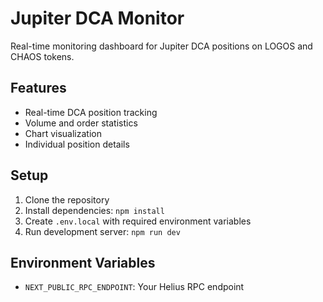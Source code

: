 # Jupiter DCA Monitor

Real-time monitoring dashboard for Jupiter DCA positions on LOGOS and CHAOS tokens.

## Features
- Real-time DCA position tracking
- Volume and order statistics
- Chart visualization
- Individual position details

## Setup
1. Clone the repository
2. Install dependencies: `npm install`
3. Create `.env.local` with required environment variables
4. Run development server: `npm run dev`

## Environment Variables
- `NEXT_PUBLIC_RPC_ENDPOINT`: Your Helius RPC endpoint
